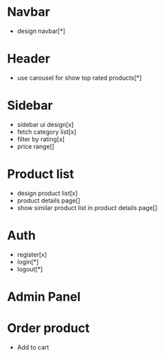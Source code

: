 # Navbar
* design navbar[*]
# Header
* use carousel for show top rated products[*]
# Sidebar
* sidebar ui design[x]
* fetch category list[x]
* filter by rating[x]
* price range[]
# Product list
* design product list[x]
* product details page[]
* show similar product list in product details page[]

# Auth
* register[x]
* login[*]
* logout[*]

# Admin Panel

# Order product
* Add to cart